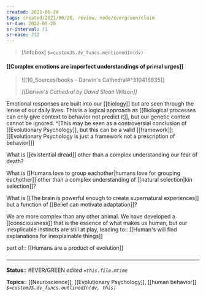 ```yaml
---
created: 2021-06-20
tags: created/2021/06/20, review, node/evergreen/claim
sr-due: 2022-05-28
sr-interval: 71
sr-ease: 212
---
```

> [!infobox]
`$=customJS.dv_funcs.mentionedIn(dv)`

#### [[Complex emotions are imperfect understandings of primal urges]] 

> ![[10_Sources/books - Darwin's Cathedral#^310416935]]
> 
> <cite>[[Darwin's Cathedral by David Sloan Wilson]]</cite>

Emotional responses are built into our [[biology]] but are seen through the lense of our daily lives.
This is a logical approach as [[Biological processes can only give context to behavior not predict it]],
but our genetic context cannot be ignored.
^[This may be seen as a controversial conclusion of [[Evolutionary Psychology]], but this can be a valid [[framework]]: [[Evolutionary Psychology is just a framework not a prescription of behavior]]]

What is [[existential dread]] other than a complex understanding our fear of death? 

What is [[Humans love to group eachother|humans love for grouping eachother]] other than a complex understanding of [[natural selection|kin selection]]?

What is [[The brain is powerful enough to create supernatural experiences]] but a function of [[Belief can motivate adaptation]]?

We are more complex than any other animal. We have developed a [[consciousness]] that is the essence of what makes us human, but our inexplicable instincts are still at play,
leading to:: [[Human's will find explanations for inexplainable things]]

part of:: [[Humans are a product of evolution]]

### <hr class="footnote"/>

**Status**:: #EVER/GREEN
*edited `=this.file.mtime`*

**Topics**:: [[Neuroscience]], [[Evolutionary Psychology]], [[human behavior]]
*`$=customJS.dv_funcs.outlinedIn(dv, this)`*
